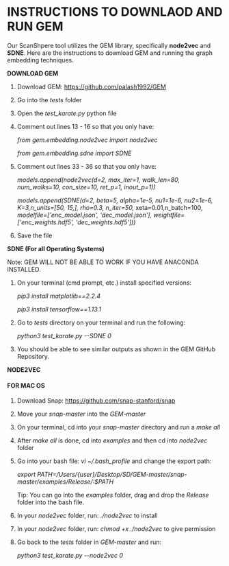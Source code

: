 # INSTRUCTIONS TO DOWNLAOD AND RUN GEM

Our ScanShpere tool utilizes the GEM library, specifically **node2vec** and **SDNE**. 
Here are the instructions to download GEM and running the graph embedding techniques.

**DOWNLOAD GEM**

1. Download GEM: https://github.com/palash1992/GEM
    
2. Go into the *tests* folder
    
3. Open the *test_karate.py* python file
    
4. Comment out lines 13 - 16 so that you only have: 

    *from gem.embedding.node2vec import node2vec*
    
    *from gem.embedding.sdne     import SDNE*
    
5. Comment out lines 33 - 36 so that you only have:

    *models.append(node2vec(d=2, max_iter=1, walk_len=80, num_walks=10, con_size=10, ret_p=1, inout_p=1))*
    
    *models.append(SDNE(d=2, beta=5, alpha=1e-5, nu1=1e-6, nu2=1e-6, K=3,n_units=[50, 15,], rho=0.3, n_iter=50,*                     xeta=0.01,n_batch=100,
                *modelfile=['enc_model.json', 'dec_model.json'],*
                *weightfile=['enc_weights.hdf5', 'dec_weights.hdf5']))*

6. Save the file

**SDNE (For all Operating Systems)**

Note: GEM WILL NOT BE ABLE TO WORK IF YOU HAVE ANACONDA INSTALLED.

1. On your terminal (cmd prompt, etc.) install specified versions:

    *pip3 install matplotlib==2.2.4*
    
    *pip3 install tensorflow==1.13.1*
    
2. Go to *tests* directory on your terminal and run the following:

    *python3 test_karate.py --SDNE 0*   
  
3. You should be able to see similar outputs as shown in the GEM GitHub Repository.

**NODE2VEC** 

#### FOR MAC OS

1. Download Snap: https://github.com/snap-stanford/snap

2. Move your *snap-master* into the *GEM-master*

3. On your terminal, cd into your *snap-master* directory and run a *make all*
    
4. After *make all* is done, cd into *examples* and then cd into *node2vec* folder

5. Go into your bash file: *vi ~/.bash_profile* and change the export path:

    *export PATH=/Users/{user}/Desktop/SD/GEM-master/snap-master/examples/Release/:$PATH*
    
    Tip: You can go into the *examples* folder, drag and drop the *Release* folder into the bash file.
    
6. In your *node2vec* folder, run: *./node2vec* to install

7. In your *node2vec* folder, run: *chmod +x ./node2vec* to give permission

8. Go back to the *tests* folder in *GEM-master* and run: 
    
    *python3 test_karate.py --node2vec 0* 




